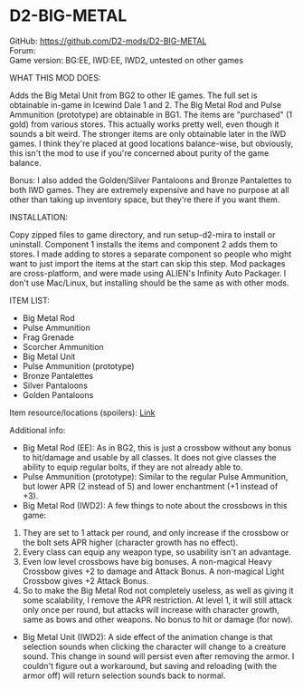 # D2-BIG-METAL
GitHub: https://github.com/D2-mods/D2-BIG-METAL  
Forum:  
Game version: BG:EE, IWD:EE, IWD2, untested on other games


WHAT THIS MOD DOES:

Adds the Big Metal Unit from BG2 to other IE games. The full set is obtainable in-game in Icewind Dale 1 and 2. The Big Metal Rod and Pulse Ammunition (prototype) are obtainable in BG1. The items are "purchased" (1 gold) from various stores. This actually works pretty well, even though it sounds a bit weird. The stronger items are only obtainable later in the IWD games. I think they're placed at good locations balance-wise, but obviously, this isn't the mod to use if you're concerned about purity of the game balance.

Bonus: I also added the Golden/Silver Pantaloons and Bronze Pantalettes to both IWD games. They are extremely expensive and have no purpose at all other than taking up inventory space, but they're there if you want them.


INSTALLATION:

Copy zipped files to game directory, and run setup-d2-mira to install or uninstall. Component 1 installs the items and component 2 adds them to stores. I made adding to stores a separate component so people who might want to just import the items at the start can skip this step. Mod packages are cross-platform, and were made using ALIEN's Infinity Auto Packager. I don't use Mac/Linux, but installing should be the same as with other mods.


ITEM LIST:

- Big Metal Rod
- Pulse Ammunition
- Frag Grenade
- Scorcher Ammunition
- Big Metal Unit
- Pulse Ammunition (prototype)
- Bronze Pantalettes
- Silver Pantaloons
- Golden Pantaloons

Item resource/locations (spoilers): [Link](https://raw.githubusercontent.com/D2-mods/D2-BIG-METAL/main/d2-mira/Item%20locations%20(spoilers).txt)

Additional info:
- Big Metal Rod (EE): As in BG2, this is just a crossbow without any bonus to hit/damage and usable by all classes. It does not give classes the ability to equip regular bolts, if they are not already able to.
- Pulse Ammunition (prototype): Similar to the regular Pulse Ammunition, but lower APR (2 instead of 5) and lower enchantment (+1 instead of +3).
- Big Metal Rod (IWD2): A few things to note about the crossbows in this game:
1. They are set to 1 attack per round, and only increase if the crossbow or the bolt sets APR higher (character growth has no effect). 
2. Every class can equip any weapon type, so usability isn't an advantage.
3. Even low level crossbows have big bonuses. A non-magical Heavy Crossbow gives +2 to damage and Attack Bonus. A non-magical Light Crossbow gives +2 Attack Bonus.
4. So to make the Big Metal Rod not completely useless, as well as giving it some scalability, I remove the APR restriction. At level 1, it will still attack only once per round, but attacks will increase with character growth, same as bows and other weapons. No bonus to hit or damage (for now).
- Big Metal Unit (IWD2): A side effect of the animation change is that selection sounds when clicking the character will change to a creature sound. This change in sound will persist even after removing the armor. I couldn't figure out a workaround, but saving and reloading (with the armor off) will return selection sounds back to normal.
